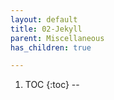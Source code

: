 ```yaml
---
layout: default
title: 02-Jekyll
parent: Miscellaneous
has_children: true

---
```


1. TOC
{:toc}
--